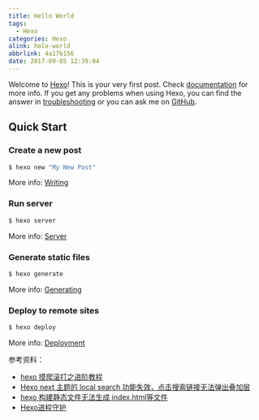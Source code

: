 ```yaml
---
title: Hello World
tags:
  - Hexo
categories: Hexo
alink: helo-world
abbrlink: 4a17b156
date: 2017-09-05 12:39:04
---
```

Welcome to [Hexo](https://hexo.io/)! This is your very first post. Check [documentation](https://hexo.io/docs/) for more info. If you get any problems when using Hexo, you can find the answer in [troubleshooting](https://hexo.io/docs/troubleshooting.html) or you can ask me on [GitHub](https://github.com/hexojs/hexo/issues).

## Quick Start

### Create a new post

``` bash
$ hexo new "My New Post"
```

<!-- more -->

More info: [Writing](https://hexo.io/docs/writing.html)

### Run server

``` bash
$ hexo server
```

More info: [Server](https://hexo.io/docs/server.html)

### Generate static files

``` bash
$ hexo generate
```

More info: [Generating](https://hexo.io/docs/generating.html)

### Deploy to remote sites

``` bash
$ hexo deploy
```

More info: [Deployment](https://hexo.io/docs/deployment.html)



参考资料：
- [hexo 摸爬滚打之进阶教程](http://muyunyun.cn/posts/f55182c5/#more)
- [Hexo next 主题的 local search 功能失效，点击搜索链接无法弹出叠加层](https://www.v2ex.com/t/298727)
- [hexo 构建静态文件无法生成 index.html等文件](http://blog.csdn.net/huihut/article/details/73196343)
- [Hexo进程守护](https://zhuanlan.zhihu.com/p/21518843)